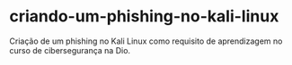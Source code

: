 # criando-um-phishing-no-kali-linux
Criação de um phishing no Kali Linux como requisito de aprendizagem no curso de cibersegurança na Dio.
